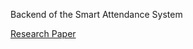 Backend of the Smart Attendance System

[Research Paper](https://doi.org/10.22214/ijraset.2021.35597 "IJRASET's Homepage")
